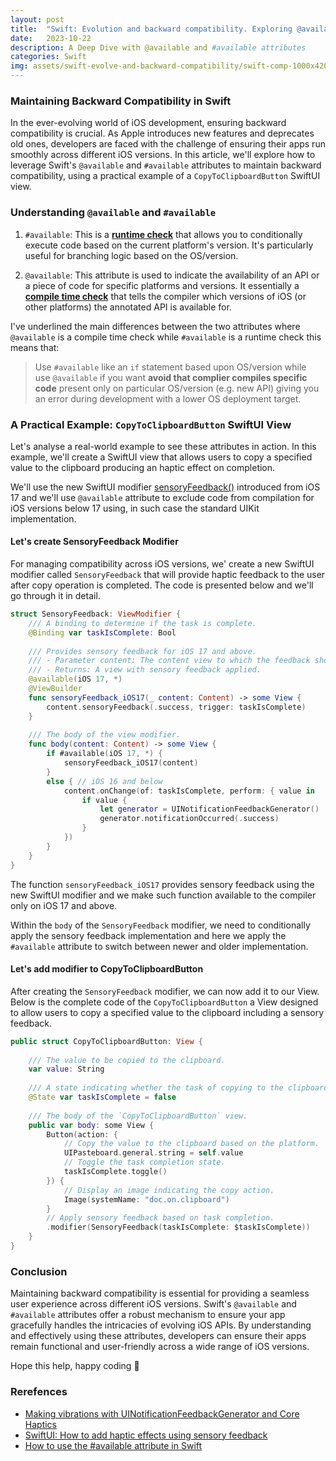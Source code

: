```yaml
---
layout: post
title:  "Swift: Evolution and backward compatibility. Exploring @available and #available attributes."
date:   2023-10-22
description: A Deep Dive with @available and #available attributes
categories: Swift
img: assets/swift-evolve-and-backward-compatibility/swift-comp-1000x420.png
---
```


### Maintaining Backward Compatibility in Swift

In the ever-evolving world of iOS development, ensuring backward compatibility is crucial. As Apple introduces new features and deprecates old ones, developers are faced with the challenge of ensuring their apps run smoothly across different iOS versions. In this article, we'll explore how to leverage Swift's `@available` and `#available` attributes to maintain backward compatibility, using a practical example of a `CopyToClipboardButton` SwiftUI view.

### Understanding `@available` and `#available`

1. `#available`: This is a **<u>runtime check</u>** that allows you to conditionally execute code based on the current platform's version. It's particularly useful for branching logic based on the OS/version.

2. `@available`: This attribute is used to indicate the availability of an API or a piece of code for specific platforms and versions. It essentially a **<u>compile time check</u>** that tells the compiler which versions of iOS (or other platforms) the annotated API is available for.

I've underlined the main differences between the two attributes where `@available` is a compile time check while `#available` is a runtime check this means that:

> Use `#available` like an `if` statement based upon OS/version while use `@available` if you want **avoid that complier compiles specific code** present only on particular OS/version (e.g. new API) giving you an error during development with a lower OS deployment target.

### A Practical Example: `CopyToClipboardButton` SwiftUI View

Let's analyse a real-world example to see these attributes in action. In this example, we'll create a SwiftUI view that allows users to copy a specified value to the clipboard producing an haptic effect on completion. 

We'll use the new SwiftUI modifier [sensoryFeedback()] introduced from iOS 17 and we'll use `@available` attribute to exclude code from compilation for iOS versions below 17 using, in such case the standard UIKit implementation.

#### Let's create SensoryFeedback Modifier

For managing compatibility across iOS versions, we' create a new SwiftUI modifier  called `SensoryFeedback` that will provide haptic feedback to the user after copy operation is completed. The code is presented below and we'll go through it in detail.

```swift
struct SensoryFeedback: ViewModifier {
    /// A binding to determine if the task is complete.
    @Binding var taskIsComplete: Bool
    
    /// Provides sensory feedback for iOS 17 and above.
    /// - Parameter content: The content view to which the feedback should be applied.
    /// - Returns: A view with sensory feedback applied.
    @available(iOS 17, *)
    @ViewBuilder
    func sensoryFeedback_iOS17(_ content: Content) -> some View {
        content.sensoryFeedback(.success, trigger: taskIsComplete)
    }
    
    /// The body of the view modifier.
    func body(content: Content) -> some View {
        if #available(iOS 17, *) {
            sensoryFeedback_iOS17(content)
        }
        else { // iOS 16 and below
            content.onChange(of: taskIsComplete, perform: { value in
                if value {
                    let generator = UINotificationFeedbackGenerator()
                    generator.notificationOccurred(.success)
                }
            })
        }
    }
}
```

The function `sensoryFeedback_iOS17` provides sensory feedback using the new SwiftUI modifier and we make such function available to the compiler only on iOS 17 and above.

Within the `body` of the `SensoryFeedback` modifier, we need to conditionally apply the sensory feedback implementation and here we apply the `#available` attribute to switch between newer and older implementation.

#### Let's add modifier to CopyToClipboardButton

After creating the `SensoryFeedback` modifier, we can now add it to our View. Below is the complete code of the `CopyToClipboardButton` a View designed to allow users to copy a specified value to the clipboard including a sensory feedback.

```swift
public struct CopyToClipboardButton: View {
    
    /// The value to be copied to the clipboard.
    var value: String
    
    /// A state indicating whether the task of copying to the clipboard is complete.
    @State var taskIsComplete = false
    
    /// The body of the `CopyToClipboardButton` view.
    public var body: some View {
        Button(action: {
            // Copy the value to the clipboard based on the platform.
            UIPasteboard.general.string = self.value
            // Toggle the task completion state.
            taskIsComplete.toggle()
        }) {
            // Display an image indicating the copy action.
            Image(systemName: "doc.on.clipboard")
        }
        // Apply sensory feedback based on task completion.
        .modifier(SensoryFeedback(taskIsComplete: $taskIsComplete))
    }
}

```

### Conclusion

Maintaining backward compatibility is essential for providing a seamless user experience across different iOS versions. Swift's `@available` and `#available` attributes offer a robust mechanism to ensure your app gracefully handles the intricacies of evolving iOS APIs. By understanding and effectively using these attributes, developers can ensure their apps remain functional and user-friendly across a wide range of iOS versions.

Hope this help, happy coding 👋

### Rerefences

* [Making vibrations with UINotificationFeedbackGenerator and Core Haptics][old]
* [SwiftUI: How to add haptic effects using sensory feedback][new]
* [How to use the #available attribute in Swift][available]

[new]: https://www.hackingwithswift.com/quick-start/swiftui/how-to-add-haptic-effects-using-sensory-feedback
[old]: https://www.hackingwithswift.com/books/ios-swiftui/making-vibrations-with-uinotificationfeedbackgenerator-and-core-haptics
[available]: https://www.avanderlee.com/swift/available-deprecated-renamed/
[sensoryFeedback()]: https://developer.apple.com/documentation/swiftui/view/sensoryfeedback(_:trigger:)